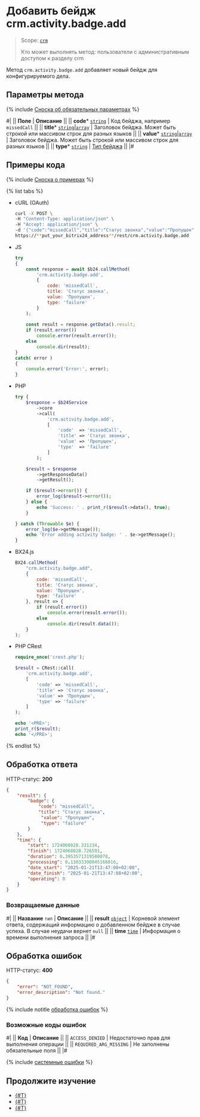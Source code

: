 # Добавить бейдж crm.activity.badge.add

> Scope: [`crm`](../../../../../scopes/permissions.md)
>
> Кто может выполнять метод: пользователи с административным доступом к разделу crm

Метод `crm.activity.badge.add` добавляет новый бейдж для конфигурируемого дела.

## Параметры метода

{% include [Сноска об обязательных параметрах](../../../../../../_includes/required.md) %}

#|
|| **Поле** | **Описание** ||
|| **code***
[`string`](../../../../../data-types.md) | Код бейджа, например `missedCall` ||
|| **title***
[`string`\|`array`](../../../../../data-types.md) | Заголовок бейджа. Может быть строкой или массивом строк для разных языков ||
|| **value***
[`string`\|`array`](../../../../../data-types.md) | Заголовок бейджа. Может быть строкой или массивом строк для разных языков ||
|| **type***
[`string`](../../../../../data-types.md) | [Тип бейджа](./index.md#tip-bejdzha) ||
|#

## Примеры кода

{% include [Сноска о примерах](../../../../../../_includes/examples.md) %}

{% list tabs %}

- cURL (OAuth)

    ```bash
    curl -X POST \
    -H "Content-Type: application/json" \
    -H "Accept: application/json" \
    -d '{"code":"missedCall","title":"Статус звонка","value":"Пропущен","type":"failure","auth":"**put_access_token_here**"}' \
    https://**put_your_bitrix24_address**/rest/crm.activity.badge.add
    ```

- JS


    ```js
    try
    {
    	const response = await $b24.callMethod(
    		'crm.activity.badge.add',
    		{
    			code: 'missedCall',
    			title: 'Статус звонка',
    			value: 'Пропущен',
    			type: 'failure'
    		}
    	);
    	
    	const result = response.getData().result;
    	if (result.error())
    		console.error(result.error());
    	else
    		console.dir(result);
    }
    catch( error )
    {
    	console.error('Error:', error);
    }
    ```

- PHP


    ```php
    try {
        $response = $b24Service
            ->core
            ->call(
                'crm.activity.badge.add',
                [
                    'code'  => 'missedCall',
                    'title' => 'Статус звонка',
                    'value' => 'Пропущен',
                    'type'  => 'failure'
                ]
            );
    
        $result = $response
            ->getResponseData()
            ->getResult();
    
        if ($result->error()) {
            error_log($result->error());
        } else {
            echo 'Success: ' . print_r($result->data(), true);
        }
    
    } catch (Throwable $e) {
        error_log($e->getMessage());
        echo 'Error adding activity badge: ' . $e->getMessage();
    }
    ```

- BX24.js

    ```js
    BX24.callMethod(
        "crm.activity.badge.add",
        {
            code: 'missedCall',
            title: 'Статус звонка',
            value: 'Пропущен',
            type: 'failure'
        }, result => {
            if (result.error())
                console.error(result.error());
            else
                console.dir(result.data());
        }    
    );
    ```

- PHP CRest

    ```php
    require_once('crest.php');

    $result = CRest::call(
        'crm.activity.badge.add',
        [
            'code' => 'missedCall',
            'title' => 'Статус звонка',
            'value' => 'Пропущен',
            'type' => 'failure'
        ]
    );

    echo '<PRE>';
    print_r($result);
    echo '</PRE>';
    ```

{% endlist %}

## Обработка ответа

HTTP-статус: **200**

```json
{
    "result": {
        "badge": {
            "code": "missedCall",
            "title": "Статус звонка",
             "value": "Пропущен",
             "type": "failure"
        }
    },
    "time": {
        "start": 1724068028.331234,
        "finish": 1724068028.726591,
        "duration": 0.3953571319580078,
        "processing": 0.13033390045166016,
        "date_start": "2025-01-21T13:47:08+02:00",
        "date_finish": "2025-01-21T13:47:08+02:00",
        "operating": 0
    }
}
```

### Возвращаемые данные

#|
|| **Название**
`тип` | **Описание** ||
|| **result**
[`object`](../../../../data-types.md) | Корневой элемент ответа, содержащий информацию о добавленном бейдже в случае успеха. В случае неудачи вернет `null` ||
|| **time**
[`time`](../../../../../data-types.md#time) | Информация о времени выполнения запроса ||
|#

## Обработка ошибок

HTTP-статус: **400**

```json
{
    "error": "NOT_FOUND",
    "error_description": "Not found."
}
```

{% include notitle [обработка ошибок](../../../../../../_includes/error-info.md) %}

### Возможные коды ошибок

#|
|| **Код** | **Описание** ||
|| `ACCESS_DENIED` | Недостаточно прав для выполнения операции ||
|| `REQUIRED_ARG_MISSING` | Не заполнены обязательные поля ||
|#

{% include [системные ошибки](../../../../../../_includes/system-errors.md) %}

## Продолжите изучение

- [{#T}](./crm-activity-badge-get.md)
- [{#T}](./crm-activity-badge-list.md)
- [{#T}](./crm-activity-badge-delete.md)
